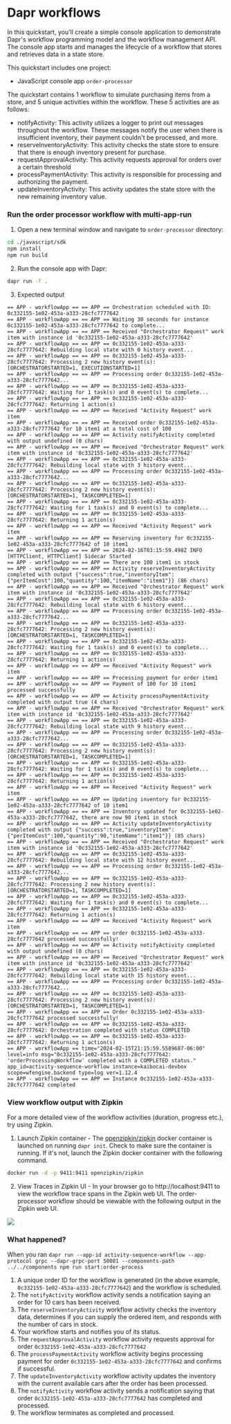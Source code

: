 # Dapr workflows

In this quickstart, you'll create a simple console application to demonstrate Dapr's workflow programming model and the workflow management API. The console app starts and manages the lifecycle of a workflow that stores and retrieves data in a state store.

This quickstart includes one project:

- JavaScript console app `order-processor` 

The quickstart contains 1 workflow to simulate purchasing items from a store, and 5 unique activities within the workflow. These 5 activities are as follows:

- notifyActivity: This activity utilizes a logger to print out messages throughout the workflow. These messages notify the user when there is insufficient inventory, their payment couldn't be processed, and more.
- reserveInventoryActivity: This activity checks the state store to ensure that there is enough inventory present for purchase.
- requestApprovalActivity: This activity requests approval for orders over a certain threshold
- processPaymentActivity: This activity is responsible for processing and authorizing the payment.
- updateInventoryActivity: This activity updates the state store with the new remaining inventory value.

### Run the order processor workflow with multi-app-run

1. Open a new terminal window and navigate to `order-processor` directory: 

<!-- STEP
name: build order-process app
-->

```bash
cd ./javascript/sdk
npm install
npm run build
```

<!-- END_STEP -->
2. Run the console app with Dapr: 

<!-- STEP
name: Run order-processor service
expected_stdout_lines:
  - '== APP - workflowApp == == APP == Payment of 100 for 10 item1 processed successfully'
  - 'there are now 90 item1 in stock'
  - 'processed successfully!'
expected_stderr_lines:
output_match_mode: substring
background: true
sleep: 15
timeout_seconds: 120
-->
    
```bash
dapr run -f .
```

<!-- END_STEP -->

3. Expected output


```
== APP - workflowApp == == APP == Orchestration scheduled with ID: 0c332155-1e02-453a-a333-28cfc7777642
== APP - workflowApp == == APP == Waiting 30 seconds for instance 0c332155-1e02-453a-a333-28cfc7777642 to complete...
== APP - workflowApp == == APP == Received "Orchestrator Request" work item with instance id '0c332155-1e02-453a-a333-28cfc7777642'
== APP - workflowApp == == APP == 0c332155-1e02-453a-a333-28cfc7777642: Rebuilding local state with 0 history event...
== APP - workflowApp == == APP == 0c332155-1e02-453a-a333-28cfc7777642: Processing 2 new history event(s): [ORCHESTRATORSTARTED=1, EXECUTIONSTARTED=1]
== APP - workflowApp == == APP == Processing order 0c332155-1e02-453a-a333-28cfc7777642...
== APP - workflowApp == == APP == 0c332155-1e02-453a-a333-28cfc7777642: Waiting for 1 task(s) and 0 event(s) to complete...
== APP - workflowApp == == APP == 0c332155-1e02-453a-a333-28cfc7777642: Returning 1 action(s)
== APP - workflowApp == == APP == Received "Activity Request" work item
== APP - workflowApp == == APP == Received order 0c332155-1e02-453a-a333-28cfc7777642 for 10 item1 at a total cost of 100
== APP - workflowApp == == APP == Activity notifyActivity completed with output undefined (0 chars)
== APP - workflowApp == == APP == Received "Orchestrator Request" work item with instance id '0c332155-1e02-453a-a333-28cfc7777642'
== APP - workflowApp == == APP == 0c332155-1e02-453a-a333-28cfc7777642: Rebuilding local state with 3 history event...
== APP - workflowApp == == APP == Processing order 0c332155-1e02-453a-a333-28cfc7777642...
== APP - workflowApp == == APP == 0c332155-1e02-453a-a333-28cfc7777642: Processing 2 new history event(s): [ORCHESTRATORSTARTED=1, TASKCOMPLETED=1]
== APP - workflowApp == == APP == 0c332155-1e02-453a-a333-28cfc7777642: Waiting for 1 task(s) and 0 event(s) to complete...
== APP - workflowApp == == APP == 0c332155-1e02-453a-a333-28cfc7777642: Returning 1 action(s)
== APP - workflowApp == == APP == Received "Activity Request" work item
== APP - workflowApp == == APP == Reserving inventory for 0c332155-1e02-453a-a333-28cfc7777642 of 10 item1
== APP - workflowApp == == APP == 2024-02-16T03:15:59.498Z INFO [HTTPClient, HTTPClient] Sidecar Started
== APP - workflowApp == == APP == There are 100 item1 in stock
== APP - workflowApp == == APP == Activity reserveInventoryActivity completed with output {"success":true,"inventoryItem":{"perItemCost":100,"quantity":100,"itemName":"item1"}} (86 chars)
== APP - workflowApp == == APP == Received "Orchestrator Request" work item with instance id '0c332155-1e02-453a-a333-28cfc7777642'
== APP - workflowApp == == APP == 0c332155-1e02-453a-a333-28cfc7777642: Rebuilding local state with 6 history event...
== APP - workflowApp == == APP == Processing order 0c332155-1e02-453a-a333-28cfc7777642...
== APP - workflowApp == == APP == 0c332155-1e02-453a-a333-28cfc7777642: Processing 2 new history event(s): [ORCHESTRATORSTARTED=1, TASKCOMPLETED=1]
== APP - workflowApp == == APP == 0c332155-1e02-453a-a333-28cfc7777642: Waiting for 1 task(s) and 0 event(s) to complete...
== APP - workflowApp == == APP == 0c332155-1e02-453a-a333-28cfc7777642: Returning 1 action(s)
== APP - workflowApp == == APP == Received "Activity Request" work item
== APP - workflowApp == == APP == Processing payment for order item1
== APP - workflowApp == == APP == Payment of 100 for 10 item1 processed successfully
== APP - workflowApp == == APP == Activity processPaymentActivity completed with output true (4 chars)
== APP - workflowApp == == APP == Received "Orchestrator Request" work item with instance id '0c332155-1e02-453a-a333-28cfc7777642'
== APP - workflowApp == == APP == 0c332155-1e02-453a-a333-28cfc7777642: Rebuilding local state with 9 history event...
== APP - workflowApp == == APP == Processing order 0c332155-1e02-453a-a333-28cfc7777642...
== APP - workflowApp == == APP == 0c332155-1e02-453a-a333-28cfc7777642: Processing 2 new history event(s): [ORCHESTRATORSTARTED=1, TASKCOMPLETED=1]
== APP - workflowApp == == APP == 0c332155-1e02-453a-a333-28cfc7777642: Waiting for 1 task(s) and 0 event(s) to complete...
== APP - workflowApp == == APP == 0c332155-1e02-453a-a333-28cfc7777642: Returning 1 action(s)
== APP - workflowApp == == APP == Received "Activity Request" work item
== APP - workflowApp == == APP == Updating inventory for 0c332155-1e02-453a-a333-28cfc7777642 of 10 item1
== APP - workflowApp == == APP == Inventory updated for 0c332155-1e02-453a-a333-28cfc7777642, there are now 90 item1 in stock
== APP - workflowApp == == APP == Activity updateInventoryActivity completed with output {"success":true,"inventoryItem":{"perItemCost":100,"quantity":90,"itemName":"item1"}} (85 chars)
== APP - workflowApp == == APP == Received "Orchestrator Request" work item with instance id '0c332155-1e02-453a-a333-28cfc7777642'
== APP - workflowApp == == APP == 0c332155-1e02-453a-a333-28cfc7777642: Rebuilding local state with 12 history event...
== APP - workflowApp == == APP == Processing order 0c332155-1e02-453a-a333-28cfc7777642...
== APP - workflowApp == == APP == 0c332155-1e02-453a-a333-28cfc7777642: Processing 2 new history event(s): [ORCHESTRATORSTARTED=1, TASKCOMPLETED=1]
== APP - workflowApp == == APP == 0c332155-1e02-453a-a333-28cfc7777642: Waiting for 1 task(s) and 0 event(s) to complete...
== APP - workflowApp == == APP == 0c332155-1e02-453a-a333-28cfc7777642: Returning 1 action(s)
== APP - workflowApp == == APP == Received "Activity Request" work item
== APP - workflowApp == == APP == order 0c332155-1e02-453a-a333-28cfc7777642 processed successfully!
== APP - workflowApp == == APP == Activity notifyActivity completed with output undefined (0 chars)
== APP - workflowApp == == APP == Received "Orchestrator Request" work item with instance id '0c332155-1e02-453a-a333-28cfc7777642'
== APP - workflowApp == == APP == 0c332155-1e02-453a-a333-28cfc7777642: Rebuilding local state with 15 history event...
== APP - workflowApp == == APP == Processing order 0c332155-1e02-453a-a333-28cfc7777642...
== APP - workflowApp == == APP == 0c332155-1e02-453a-a333-28cfc7777642: Processing 2 new history event(s): [ORCHESTRATORSTARTED=1, TASKCOMPLETED=1]
== APP - workflowApp == == APP == Order 0c332155-1e02-453a-a333-28cfc7777642 processed successfully!
== APP - workflowApp == == APP == 0c332155-1e02-453a-a333-28cfc7777642: Orchestration completed with status COMPLETED
== APP - workflowApp == == APP == 0c332155-1e02-453a-a333-28cfc7777642: Returning 1 action(s)
== APP - workflowApp == time="2024-02-15T21:15:59.5589687-06:00" level=info msg="0c332155-1e02-453a-a333-28cfc7777642: 'orderProcessingWorkflow' completed with a COMPLETED status." app_id=activity-sequence-workflow instance=kaibocai-devbox scope=wfengine.backend type=log ver=1.12.4
== APP - workflowApp == == APP == Instance 0c332155-1e02-453a-a333-28cfc7777642 completed
```

### View workflow output with Zipkin

For a more detailed view of the workflow activities (duration, progress etc.), try using Zipkin.

1. Launch Zipkin container - The [openzipkin/zipkin](https://hub.docker.com/r/openzipkin/zipkin/) docker container is launched on running `dapr init`. Check to make sure the container is running. If it's not, launch the Zipkin docker container with the following command.

```bash
docker run -d -p 9411:9411 openzipkin/zipkin
```

2. View Traces in Zipkin UI - In your browser go to http://localhost:9411 to view the workflow trace spans in the Zipkin web UI. The order-processor workflow should be viewable with the following output in the Zipkin web UI. 

<img src="img/workflow-trace-spans-zipkin.png">

### What happened? 

When you ran `dapr run --app-id activity-sequence-workflow --app-protocol grpc --dapr-grpc-port 50001 --components-path ../../components npm run start:order-process`

1. A unique order ID for the workflow is generated (in the above example, `0c332155-1e02-453a-a333-28cfc7777642`) and the workflow is scheduled.
2. The `notifyActivity` workflow activity sends a notification saying an order for 10 cars has been received.
3. The `reserveInventoryActivity` workflow activity checks the inventory data, determines if you can supply the ordered item, and responds with the number of cars in stock.
4. Your workflow starts and notifies you of its status.
5. The `requestApprovalActivity` workflow activity requests approval for order `0c332155-1e02-453a-a333-28cfc7777642`
6. The `processPaymentActivity` workflow activity begins processing payment for order `0c332155-1e02-453a-a333-28cfc7777642` and confirms if successful.
7. The `updateInventoryActivity` workflow activity updates the inventory with the current available cars after the order has been processed.
8. The `notifyActivity` workflow activity sends a notification saying that order `0c332155-1e02-453a-a333-28cfc7777642` has completed and processed.
9. The workflow terminates as completed and processed.

